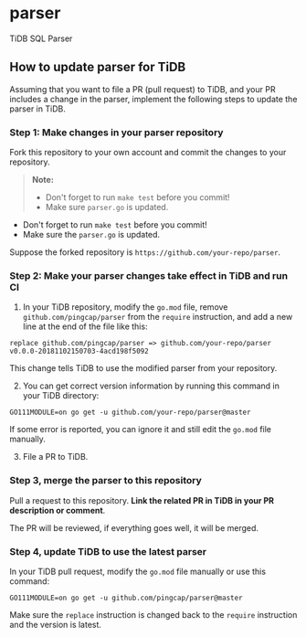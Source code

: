 # parser

TiDB SQL Parser

## How to update parser for TiDB

Assuming that you want to file a PR (pull request) to TiDB, and your PR includes a change in the parser, implement the following steps to update the parser in TiDB.

### Step 1: Make changes in your parser repository

Fork this repository to your own account and commit the changes to your repository.
> **Note:**
>
> - Don't forget to run `make test` before you commit!
> - Make sure `parser.go` is updated.
* Don't forget to run `make test` before you commit!
* Make sure the `parser.go` is updated.

Suppose the forked repository is `https://github.com/your-repo/parser`.

### Step 2: Make your parser changes take effect in TiDB and run CI

1. In your TiDB repository, modify the `go.mod` file, remove `github.com/pingcap/parser` from the `require` instruction, and add a new line at the end of the file like this:

```
replace github.com/pingcap/parser => github.com/your-repo/parser v0.0.0-20181102150703-4acd198f5092
```

This change tells TiDB to use the modified parser from your repository.

2. You can get correct version information by running this command in your TiDB directory:

```
GO111MODULE=on go get -u github.com/your-repo/parser@master
```

If some error is reported, you can ignore it and still edit the `go.mod` file manually.

3. File a PR to TiDB.

### Step 3, merge the parser to this repository

Pull a request to this repository. **Link the related PR in TiDB in your PR description or comment**.

The PR will be reviewed, if everything goes well, it will be merged.

### Step 4, update TiDB to use the latest parser

In your TiDB pull request, modify the `go.mod` file manually or use this command:

```
GO111MODULE=on go get -u github.com/pingcap/parser@master
```

Make sure the `replace` instruction is changed back to the `require` instruction and the version is latest.

